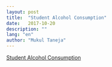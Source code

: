 ```yaml
---
layout: post
title:  "Student Alcohol Consumption"
date:   2017-10-20
description: ""
lang: "en"
author: "Mukul Taneja"
---
```

[Student Alcohol Consumption](https://www.kaggle.com/mukultaneja/analysis-student-alcohol-consumption)